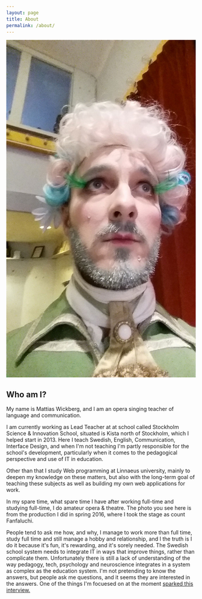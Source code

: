 ```yaml
---
layout: page
title: About
permalink: /about/
---
```

<img src="/pics/me.jpg" alt="image of TeacherGreencow" id="minime">


## Who am I?
My name is Mattias Wickberg, and I am an opera singing teacher of language and communication. 

I am currently working as Lead Teacher at at school called Stockholm Science & Innovation School, situated is Kista north of Stockholm,
which I helped start in 2013. Here I teach Swedish, English, Communication, Interface Design, and when I'm not teaching I'm partly responsible 
for the school's development, particularly when it comes to the pedagogical perspective and use of IT in education. 

Other than that I study Web programming at Linnaeus university, mainly to deepen my knowledge on these matters, but also with the long-term goal of 
teaching these subjects as well as building my own web applications for work. 

In my spare time, what spare time I have after working full-time and studying full-time, I do amateur opera & theatre. The photo you see here 
is from the production I did in spring 2016, where I took the stage as count Fanfaluchi. 

People tend to ask me how, and why, I manage to work more than full time, study full time and still manage a hobby and relationship, and I the truth is I do it because 
it's fun, it's rewarding, and it's sorely needed. The Swedish school system needs to integrate IT in ways that improve things, rather than complicate them. 
Unfortunately there is still a lack of understanding of the way pedagogy, tech, psychology and neuroscience integrates in a system as complex as the education system. 
I'm not pretending to know the answers, but people ask me questions, and it seems they are interested in the answers. One of the things I'm focuesed on at the moment 
 <a href="http://www.lararnasnyheter.se/lararnas-tidning/2016/10/27/har-satts-digitala-pa-prov">sparked this interview.</a>
